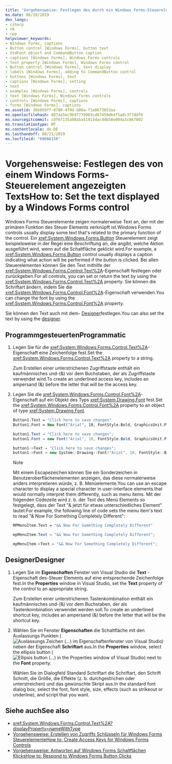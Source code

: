 ```yaml
---
title: 'Vorgehensweise: Festlegen des durch ein Windows Forms-Steuerelement angezeigten Textes'
ms.date: 08/20/2019
dev_langs:
- csharp
- vb
- cpp
helpviewer_keywords:
- Windows Forms, captions
- Button control [Windows Forms], button text
- StdFont object and CommandButton caption
- captions [Windows Forms], Windows Forms controls
- Text property [Windows Forms], Windows Forms control
- Button control [Windows Forms], text display
- labels [Windows Forms], adding to CommandButton control
- buttons [Windows Forms], text
- captions [Windows Forms], setting
- text
- examples [Windows Forms], controls
- text [Windows Forms], Windows Forms controls
- controls [Windows Forms], captions
- forms [Windows Forms], captions
ms.assetid: 36b95bff-8780-479d-b86a-f1a0673653aa
ms.openlocfilehash: 887aa5ec9b97770903cd87459d6df5adc3f7ddf0
ms.sourcegitcommit: cdf67135a98a5a51913dacddb58e004a3c867802
ms.translationtype: MT
ms.contentlocale: de-DE
ms.lasthandoff: 08/21/2019
ms.locfileid: "69666156"
---
```

# <a name="how-to-set-the-text-displayed-by-a-windows-forms-control"></a><span data-ttu-id="7dd98-102">Vorgehensweise: Festlegen des von einem Windows Forms-Steuerelement angezeigten Texts</span><span class="sxs-lookup"><span data-stu-id="7dd98-102">How to: Set the text displayed by a Windows Forms control</span></span>

<span data-ttu-id="7dd98-103">Windows Forms Steuerelemente zeigen normalerweise Text an, der mit der primären Funktion des Steuer Elements verknüpft ist.</span><span class="sxs-lookup"><span data-stu-id="7dd98-103">Windows Forms controls usually display some text that's related to the primary function of the control.</span></span> <span data-ttu-id="7dd98-104">Ein <xref:System.Windows.Forms.Button> Steuerelement zeigt beispielsweise in der Regel eine Beschriftung an, die angibt, welche Aktion ausgeführt wird, wenn auf die Schaltfläche geklickt wird.</span><span class="sxs-lookup"><span data-stu-id="7dd98-104">For example, a <xref:System.Windows.Forms.Button> control usually displays a caption indicating what action will be performed if the button is clicked.</span></span> <span data-ttu-id="7dd98-105">Bei allen Steuerelementen können Sie den Text mithilfe der <xref:System.Windows.Forms.Control.Text%2A>-Eigenschaft festlegen oder zurückgeben.</span><span class="sxs-lookup"><span data-stu-id="7dd98-105">For all controls, you can set or return the text by using the <xref:System.Windows.Forms.Control.Text%2A> property.</span></span> <span data-ttu-id="7dd98-106">Sie können die Schriftart ändern, indem Sie die <xref:System.Windows.Forms.Control.Font%2A>-Eigenschaft verwenden.</span><span class="sxs-lookup"><span data-stu-id="7dd98-106">You can change the font by using the <xref:System.Windows.Forms.Control.Font%2A> property.</span></span>

<span data-ttu-id="7dd98-107">Sie können den Text auch mit dem- [Designer](#designer)festlegen.</span><span class="sxs-lookup"><span data-stu-id="7dd98-107">You can also set the text by using the [designer](#designer).</span></span>

## <a name="programmatic"></a><span data-ttu-id="7dd98-108">Programmgesteuerten</span><span class="sxs-lookup"><span data-stu-id="7dd98-108">Programmatic</span></span>

1. <span data-ttu-id="7dd98-109">Legen Sie für die <xref:System.Windows.Forms.Control.Text%2A>-Eigenschaft eine Zeichenfolge fest.</span><span class="sxs-lookup"><span data-stu-id="7dd98-109">Set the <xref:System.Windows.Forms.Control.Text%2A> property to a string.</span></span>

   <span data-ttu-id="7dd98-110">Zum Erstellen einer unterstrichenen Zugriffstaste enthält ein kaufmännisches und-(&) vor dem Buchstaben, der als Zugriffstaste verwendet wird.</span><span class="sxs-lookup"><span data-stu-id="7dd98-110">To create an underlined access key, includes an ampersand (&) before the letter that will be the access key.</span></span>

2. <span data-ttu-id="7dd98-111">Legen Sie die <xref:System.Windows.Forms.Control.Font%2A>-Eigenschaft auf ein Objekt des Typs <xref:System.Drawing.Font> fest.</span><span class="sxs-lookup"><span data-stu-id="7dd98-111">Set the <xref:System.Windows.Forms.Control.Font%2A> property to an object of type <xref:System.Drawing.Font>.</span></span>

    ```vb
    Button1.Text = "Click here to save changes"
    Button1.Font = New Font("Arial", 10, FontStyle.Bold, GraphicsUnit.Point)
    ```

    ```csharp
    button1.Text = "Click here to save changes";
    button1.Font = new Font("Arial", 10, FontStyle.Bold, GraphicsUnit.Point);
    ```

    ```cpp
    button1->Text = "Click here to save changes";
    button1->Font = new System::Drawing::Font("Arial", 10, FontStyle::Bold, GraphicsUnit::Point);
    ```

    > [!NOTE]
    > <span data-ttu-id="7dd98-112">Mit einem Escapezeichen können Sie ein Sonderzeichen in Benutzeroberflächenelementen anzeigen, das diese normalerweise anders interpretieren würde, z. B. Menüelemente.</span><span class="sxs-lookup"><span data-stu-id="7dd98-112">You can use an escape character to display a special character in user-interface elements that would normally interpret them differently, such as menu items.</span></span> <span data-ttu-id="7dd98-113">Mit der folgenden Codezeile wird z. b. der Text des Menü Elements so festgelegt, dass der Text "& jetzt für etwas unterschiedliches Element" lautet:</span><span class="sxs-lookup"><span data-stu-id="7dd98-113">For example, the following line of code sets the menu item's text to read "& Now For Something Completely Different":</span></span>

    ```vb
    MPMenuItem.Text = "&& Now For Something Completely Different"
    ```

    ```csharp
    mpMenuItem.Text = "&& Now For Something Completely Different";
    ```

    ```cpp
    mpMenuItem->Text = "&& Now For Something Completely Different";
    ```

## <a name="designer"></a><span data-ttu-id="7dd98-114">Designer</span><span class="sxs-lookup"><span data-stu-id="7dd98-114">Designer</span></span>

1. <span data-ttu-id="7dd98-115">Legen Sie im **Eigenschaften** Fenster von Visual Studio die **Text** -Eigenschaft des-Steuer Elements auf eine entsprechende Zeichenfolge fest.</span><span class="sxs-lookup"><span data-stu-id="7dd98-115">In the **Properties** window in Visual Studio, set the **Text** property of the control to an appropriate string.</span></span>

   <span data-ttu-id="7dd98-116">Zum Erstellen einer unterstrichenen Tastenkombination enthält ein kaufmännisches und-(&) vor dem Buchstaben, der als Tastenkombination verwendet werden soll.</span><span class="sxs-lookup"><span data-stu-id="7dd98-116">To create an underlined shortcut key, includes an ampersand (&) before the letter that will be the shortcut key.</span></span>

2. <span data-ttu-id="7dd98-117">Wählen Sie im Fenster **Eigenschaften** die Schaltfläche mit den Auslassungs Punkten (![Auslassungs Zeichen (...) im Eigenschaftenfenster von Visual Studio](./media/visual-studio-ellipsis-button.png)) neben der Eigenschaft **Schriftart** aus.</span><span class="sxs-lookup"><span data-stu-id="7dd98-117">In the **Properties** window, select the ellipsis button (![Ellipsis button (...) in the Properties window of Visual Studio](./media/visual-studio-ellipsis-button.png)) next to the **Font** property.</span></span>

   <span data-ttu-id="7dd98-118">Wählen Sie im Dialogfeld Standard Schriftart die Schriftart, den Schrift Schnitt, die Größe, die Effekte (z. b. durchgestrichen oder unterstreichen) und das gewünschte Skript aus.</span><span class="sxs-lookup"><span data-stu-id="7dd98-118">In the standard font dialog box, select the font, font style, size, effects (such as strikeout or underline), and script that you want.</span></span>

## <a name="see-also"></a><span data-ttu-id="7dd98-119">Siehe auch</span><span class="sxs-lookup"><span data-stu-id="7dd98-119">See also</span></span>

- <xref:System.Windows.Forms.Control.Text%2A?displayProperty=nameWithType>
- [<span data-ttu-id="7dd98-120">Vorgehensweise: Erstellen von Zugriffs Schlüsseln für Windows Forms Steuerelemente</span><span class="sxs-lookup"><span data-stu-id="7dd98-120">How to: Create Access Keys for Windows Forms Controls</span></span>](how-to-create-access-keys-for-windows-forms-controls.md)
- [<span data-ttu-id="7dd98-121">Vorgehensweise: Antworten auf Windows Forms Schaltflächen Klicks</span><span class="sxs-lookup"><span data-stu-id="7dd98-121">How to: Respond to Windows Forms Button Clicks</span></span>](how-to-respond-to-windows-forms-button-clicks.md)
